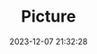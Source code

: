 ---
weight: 1
images:
- /images/edited/97.jpeg
title: Picture
date: 2023-12-07 21:32:28
tags: [luminar neo,work]
---